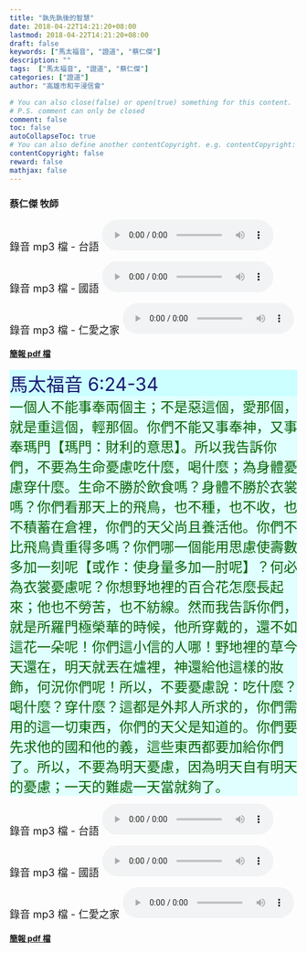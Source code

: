 ```yaml
---
title: "孰先孰後的智慧"
date: 2018-04-22T14:21:20+08:00
lastmod: 2018-04-22T14:21:20+08:00
draft: false
keywords: ["馬太福音", "證道", "蔡仁傑"]
description: ""
tags:  ["馬太福音", "證道", "蔡仁傑"]
categories: ["證道"]
author: "高雄市和平浸信會"

# You can also close(false) or open(true) something for this content.
# P.S. comment can only be closed
comment: false
toc: false
autoCollapseToc: true
# You can also define another contentCopyright. e.g. contentCopyright: "This is another copyright."
contentCopyright: false
reward: false
mathjax: false
---
```


### 蔡仁傑 牧師

<font size="4">錄音 mp3 檔 - 台語 </font>
<audio controls src="https://hbc.nctu.me/mp3-s/s20180422t.mp3"></audio>

<font size="4">錄音 mp3 檔 - 國語 </font>
<audio controls src="https://hbc.nctu.me/mp3-s/s20180422c.mp3"></audio>

<font size="4">錄音 mp3 檔 - 仁愛之家 </font><audio controls src="https://hbc.nctu.me/mp3-s/s20180422k.mp3"></audio>

#### [簡報 pdf 檔](/pdf-s/s20180422.pdf "孰先孰後的智慧")

<div style="background-color:#CCFFFF"><font size="6", color="#191970">
馬太福音 6:24-34
</font>
</div>

<div style="background-color:#E0FFFF"><font size="5", color="#006400">
一個人不能事奉兩個主；不是惡這個，愛那個，就是重這個，輕那個。你們不能又事奉神，又事奉瑪門【瑪門：財利的意思】。所以我告訴你們，不要為生命憂慮吃什麼，喝什麼；為身體憂慮穿什麼。生命不勝於飲食嗎？身體不勝於衣裳嗎？你們看那天上的飛鳥，也不種，也不收，也不積蓄在倉裡，你們的天父尚且養活他。你們不比飛鳥貴重得多嗎？你們哪一個能用思慮使壽數多加一刻呢【或作：使身量多加一肘呢】？何必為衣裳憂慮呢？你想野地裡的百合花怎麼長起來；他也不勞苦，也不紡線。然而我告訴你們，就是所羅門極榮華的時候，他所穿戴的，還不如這花一朵呢！你們這小信的人哪！野地裡的草今天還在，明天就丟在爐裡，神還給他這樣的妝飾，何況你們呢！所以，不要憂慮說：吃什麼？喝什麼？穿什麼？這都是外邦人所求的，你們需用的這一切東西，你們的天父是知道的。你們要先求他的國和他的義，這些東西都要加給你們了。所以，不要為明天憂慮，因為明天自有明天的憂慮；一天的難處一天當就夠了。
</font>
</div>

<font size="4">錄音 mp3 檔 - 台語 </font>
<audio controls src="https://hbc.nctu.me/mp3-s/s20180422t.mp3"></audio>

<font size="4">錄音 mp3 檔 - 國語 </font>
<audio controls src="https://hbc.nctu.me/mp3-s/s20180422c.mp3"></audio>

<font size="4">錄音 mp3 檔 - 仁愛之家 </font><audio controls src="https://hbc.nctu.me/mp3-s/s20180422k.mp3"></audio>

#### [簡報 pdf 檔](/pdf-s/s20180422.pdf "孰先孰後的智慧")
